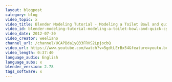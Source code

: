 ```yaml
---
layout: blogpost
category: blog
video_topic: x
video_title: Blender Modeling Tutorial - Modeling a Toilet Bowl and quick Cycles
video_id: blender-modeling-tutorial-modeling-a-toilet-bowl-and-quick-cycles
video_date: 2012-07-30
video_creator: weeliano
channel_url: /channel/UCAPBda1yQ33FRVS2LpjocbQ
video_url: https://www.youtube.com/watch?v=5gdtLErBx54&feature=youtu.be
video_length: 0:37:40
language_audio: English
language_subs: x
blender_version: 2.78
tags_software: x
---
```

